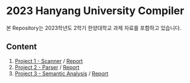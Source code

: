 # 2023 Hanyang University Compiler

본 Repository는 2023학년도 2학기 한양대학교 과제 자료를 포함하고 있습니다.

## Content

1. [Project 1 - Scanner](./project-1/) / [Report](./project-1//2018008977/Report.pdf)
2. [Project 2 - Parser](./project-2/) / [Report](./project-2/2018008977/Report.pdf)
3. [Project 3 - Semantic Analysis](./project-3/) / [Report](./project-3//2018008977/Report.pdf)
